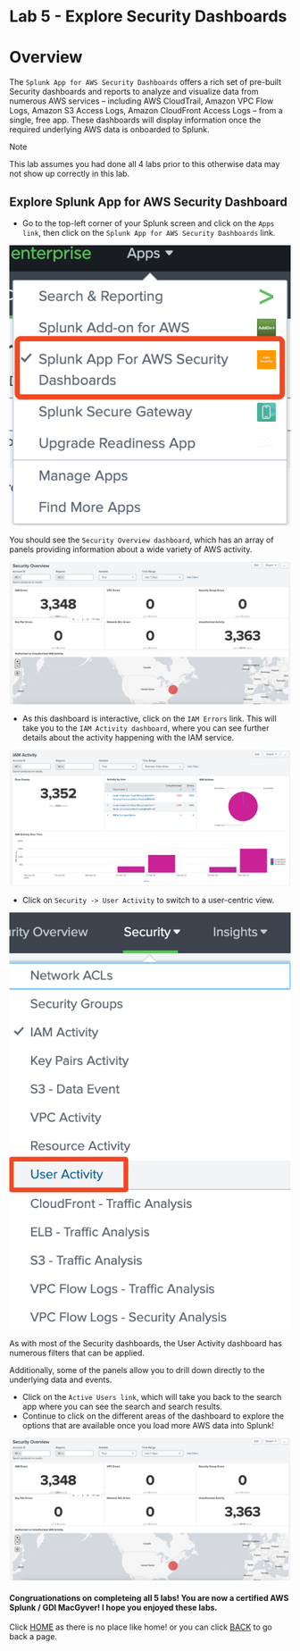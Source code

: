 # Lab 5 - Explore Security Dashboards

# Overview
The `Splunk App for AWS Security Dashboards` offers a rich set of pre-built Security dashboards and reports to analyze and visualize data from numerous AWS services – including AWS CloudTrail, Amazon VPC Flow Logs, Amazon S3 Access Logs, Amazon CloudFront Access Logs – from a single, free app. These dashboards will display information once the required underlying AWS data is onboarded to Splunk. 

>[!NOTE]
>This lab assumes you had done all 4 labs prior to this otherwise data may not show up correctly in this lab.

## Explore Splunk App for AWS Security Dashboard
- Go to the top-left corner of your Splunk screen and click on the `Apps link`, then click on the `Splunk App for AWS Security Dashboards` link.  

![image_tag](/static/50_data_exploration/Image_18.png)  

You should see the `Security Overview dashboard`, which has an array of panels providing information about a wide variety of AWS activity. 
  
![image_tag](/static/50_data_exploration/Image_19.png)  

- As this dashboard is interactive, click on the `IAM Errors` link. This will take you to the `IAM Activity dashboard`, where you can see further details about the activity happening with the IAM service.

![image_tag](/static/50_data_exploration/Image_20.png)  
  
- Click on `Security -> User Activity` to switch to a user-centric view. 

![image_tag](/static/50_data_exploration/Image_21.png)  

As with most of the Security dashboards, the User Activity dashboard has numerous filters that can be applied. 
  
Additionally, some of the panels allow you to drill down directly to the underlying data and events. 

- Click on the `Active Users link`, which will take you back to the search app where you can see the search and search results. 
- Continue to click on the different areas of the dashboard to explore the options that are available once you load more AWS data into Splunk!

![image_tag](/static/50_data_exploration/Image_19.png)  

#### Congruationations on completeing all 5 labs! You are now a certified AWS Splunk / GDI MacGyver! I hope you enjoyed these labs. 

Click <a>[HOME](/README.md) as there is no place like home!</a> or you can click <a>[BACK](/content/Lab5_data_exploration/exploring_data_2.md) to go back a page.</a>